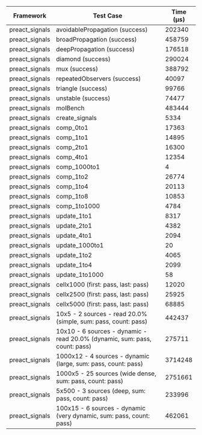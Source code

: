 | Framework | Test Case | Time (μs) |
| --- | --- | --- |
| preact_signals | avoidablePropagation (success) | 202340 |
| preact_signals | broadPropagation (success) | 458759 |
| preact_signals | deepPropagation (success) | 176518 |
| preact_signals | diamond (success) | 290024 |
| preact_signals | mux (success) | 388792 |
| preact_signals | repeatedObservers (success) | 40097 |
| preact_signals | triangle (success) | 99766 |
| preact_signals | unstable (success) | 74477 |
| preact_signals | molBench | 483444 |
| preact_signals | create_signals | 5334 |
| preact_signals | comp_0to1 | 17363 |
| preact_signals | comp_1to1 | 14895 |
| preact_signals | comp_2to1 | 16300 |
| preact_signals | comp_4to1 | 12354 |
| preact_signals | comp_1000to1 | 4 |
| preact_signals | comp_1to2 | 26774 |
| preact_signals | comp_1to4 | 20113 |
| preact_signals | comp_1to8 | 10853 |
| preact_signals | comp_1to1000 | 4784 |
| preact_signals | update_1to1 | 8317 |
| preact_signals | update_2to1 | 4382 |
| preact_signals | update_4to1 | 2094 |
| preact_signals | update_1000to1 | 20 |
| preact_signals | update_1to2 | 4065 |
| preact_signals | update_1to4 | 2099 |
| preact_signals | update_1to1000 | 58 |
| preact_signals | cellx1000 (first: pass, last: pass) | 12020 |
| preact_signals | cellx2500 (first: pass, last: pass) | 25925 |
| preact_signals | cellx5000 (first: pass, last: pass) | 68885 |
| preact_signals | 10x5 - 2 sources - read 20.0% (simple, sum: pass, count: pass) | 442437 |
| preact_signals | 10x10 - 6 sources - dynamic - read 20.0% (dynamic, sum: pass, count: pass) | 275711 |
| preact_signals | 1000x12 - 4 sources - dynamic (large, sum: pass, count: pass) | 3714248 |
| preact_signals | 1000x5 - 25 sources (wide dense, sum: pass, count: pass) | 2751661 |
| preact_signals | 5x500 - 3 sources (deep, sum: pass, count: pass) | 233996 |
| preact_signals | 100x15 - 6 sources - dynamic (very dynamic, sum: pass, count: pass) | 462061 |
